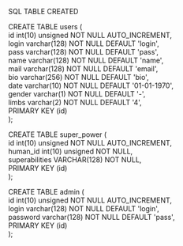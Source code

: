 SQL TABLE CREATED

CREATE TABLE users (  
     id int(10) unsigned NOT NULL AUTO_INCREMENT,  
     login varchar(128) NOT NULL DEFAULT 'login',  
     pass varchar(128) NOT NULL DEFAULT 'pass',  
     name varchar(128) NOT NULL DEFAULT 'name',  
     mail varchar(128) NOT NULL DEFAULT 'email',  
     bio varchar(256) NOT NULL DEFAULT 'bio',  
     date varchar(10) NOT NULL DEFAULT '01-01-1970',  
     gender varchar(1) NOT NULL DEFAULT '-',  
     limbs varchar(2) NOT NULL DEFAULT '4',  
     PRIMARY KEY (id)  
     );  

 CREATE TABLE super_power (   
     id int(10) unsigned NOT NULL AUTO_INCREMENT,  
     human_id int(10) unsigned NOT NULL,  
     superabilities VARCHAR(128) NOT NULL,  
     PRIMARY KEY (id)  
     );  

 CREATE TABLE admin (  
     id int(10) unsigned NOT NULL AUTO_INCREMENT,  
     login varchar(128) NOT NULL DEFAULT 'login',  
     password varchar(128) NOT NULL DEFAULT 'pass',  
     PRIMARY KEY (id)  
     );  
